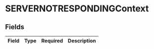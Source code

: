 # SERVERNOTRESPONDINGContext


## Fields

| Field       | Type        | Required    | Description |
| ----------- | ----------- | ----------- | ----------- |